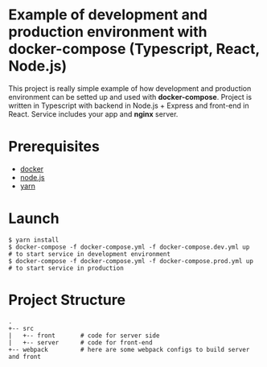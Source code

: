 # Example of development and production environment with docker-compose (Typescript, React, Node.js)

This project is really simple example of how development and production environment can be setted up and used with **docker-compose**. Project is written in Typescript with backend in Node.js + Express and front-end in React. Service includes your app and **nginx** server.

# Prerequisites

- [docker](https://www.docker.com/)
- [node.js](https://nodejs.org)
- [yarn](https://yarnpkg.com/en/)

# Launch
 
```
$ yarn install
$ docker-compose -f docker-compose.yml -f docker-compose.dev.yml up 	# to start service in development environment
$ docker-compose -f docker-compose.yml -f docker-compose.prod.yml up 	# to start service in production
```
   
# Project Structure

```
.
+-- src
|	+-- front 		# code for server side
|	+-- server 		# code for front-end
+-- webpack 		# here are some webpack configs to build server and front
```